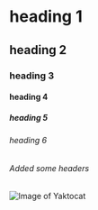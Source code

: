 # heading 1
## heading 2
### heading 3
#### heading 4
##### heading 5
###### heading 6
###### Added some headers

![Image of Yaktocat](https://octodex.github.com/images/yaktocat.png)
